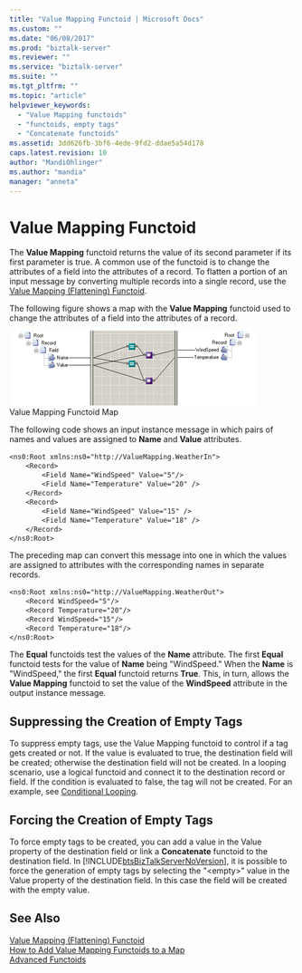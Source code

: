 ```yaml
---
title: "Value Mapping Functoid | Microsoft Docs"
ms.custom: ""
ms.date: "06/08/2017"
ms.prod: "biztalk-server"
ms.reviewer: ""
ms.service: "biztalk-server"
ms.suite: ""
ms.tgt_pltfrm: ""
ms.topic: "article"
helpviewer_keywords: 
  - "Value Mapping functoids"
  - "functoids, empty tags"
  - "Concatenate functoids"
ms.assetid: 3dd626fb-3bf6-4ede-9fd2-ddae5a54d178
caps.latest.revision: 10
author: "MandiOhlinger"
ms.author: "mandia"
manager: "anneta"
---
```

# Value Mapping Functoid
The **Value Mapping** functoid returns the value of its second parameter if its first parameter is true. A common use of the functoid is to change the attributes of a field into the attributes of a record. To flatten a portion of an input message by converting multiple records into a single record, use the [Value Mapping (Flattening) Functoid](../core/value-mapping-flattening-functoid.md).  
  
 The following figure shows a map with the **Value Mapping** functoid used to change the attributes of a field into the attributes of a record.  
  
 ![](../core/media/valuemappingfunctoid.gif "valuemappingfunctoid")  
Value Mapping Functoid Map  
  
 The following code shows an input instance message in which pairs of names and values are assigned to **Name** and **Value** attributes.  
  
```  
<ns0:Root xmlns:ns0="http://ValueMapping.WeatherIn">  
    <Record>  
        <Field Name="WindSpeed" Value="5"/>   
        <Field Name="Temperature" Value="20" />  
    </Record>  
    <Record>  
        <Field Name="WindSpeed" Value="15" />  
        <Field Name="Temperature" Value="18" />  
    </Record>  
</ns0:Root>  
```  
  
 The preceding map can convert this message into one in which the values are assigned to attributes with the corresponding names in separate records.  
  
```  
<ns0:Root xmlns:ns0="http://ValueMapping.WeatherOut">  
    <Record WindSpeed="5"/>  
    <Record Temperature="20"/>  
    <Record WindSpeed="15"/>  
    <Record Temperature="18"/>  
</ns0:Root>  
```  
  
 The **Equal** functoids test the values of the **Name** attribute. The first **Equal** functoid tests for the value of **Name** being "WindSpeed." When the **Name** is "WindSpeed," the first **Equal** functoid returns **True**. This, in turn, allows the **Value Mapping** functoid to set the value of the **WindSpeed** attribute in the output instance message.  
  
## Suppressing the Creation of Empty Tags  
 To suppress empty tags, use the Value Mapping functoid to control if a tag gets created or not. If the value is evaluated to true, the destination field will be created; otherwise the destination field will not be created. In a looping scenario, use a logical functoid and connect it to the destination record or field. If the condition is evaluated to false, the tag will not be created. For an example, see [Conditional Looping](../core/conditional-looping.md).  
  
## Forcing the Creation of Empty Tags  
 To force empty tags to be created, you can add a value in the Value property of the destination field or link a **Concatenate** functoid to the destination field.  In [!INCLUDE[btsBizTalkServerNoVersion](../includes/btsbiztalkservernoversion-md.md)], it is possible to force the generation of empty tags by selecting the "\<empty>" value in the Value property of the destination field. In this case the field will be created with the empty value.  
  
## See Also  
 [Value Mapping (Flattening) Functoid](../core/value-mapping-flattening-functoid.md)   
 [How to Add Value Mapping Functoids to a Map](../core/how-to-add-value-mapping-functoids-to-a-map.md)   
 [Advanced Functoids](../core/advanced-functoids.md)